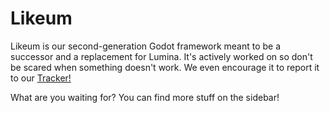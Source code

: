 # Likeum

Likeum is our second-generation Godot framework meant to be a successor and a replacement for Lumina. It's actively
worked on so don't be scared when something doesn't work. We even encourage it to report it to our [Tracker!](https://github.com/superposedinteractive/tracker)

What are you waiting for? You can find more stuff on the sidebar!